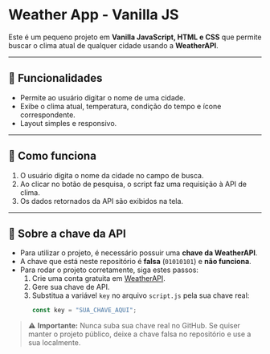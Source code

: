 # Weather App - Vanilla JS

Este é um pequeno projeto em **Vanilla JavaScript, HTML e CSS** que permite buscar o clima atual de qualquer cidade usando a **WeatherAPI**.

---

## 🔹 Funcionalidades

- Permite ao usuário digitar o nome de uma cidade.
- Exibe o clima atual, temperatura, condição do tempo e ícone correspondente.
- Layout simples e responsivo.

---

## 🔹 Como funciona

1. O usuário digita o nome da cidade no campo de busca.
2. Ao clicar no botão de pesquisa, o script faz uma requisição à API de clima.
3. Os dados retornados da API são exibidos na tela.

---

## 🔹 Sobre a chave da API

- Para utilizar o projeto, é necessário possuir uma **chave da WeatherAPI**.
- A chave que está neste repositório é **falsa** (`01010101`) e **não funciona**.  
- Para rodar o projeto corretamente, siga estes passos:
  1. Crie uma conta gratuita em [WeatherAPI](https://www.weatherapi.com/).
  2. Gere sua chave de API.
  3. Substitua a variável `key` no arquivo `script.js` pela sua chave real:
     ```js
     const key = "SUA_CHAVE_AQUI";
     ```

> ⚠️ **Importante:** Nunca suba sua chave real no GitHub. Se quiser manter o projeto público, deixe a chave falsa no repositório e use a sua localmente.

